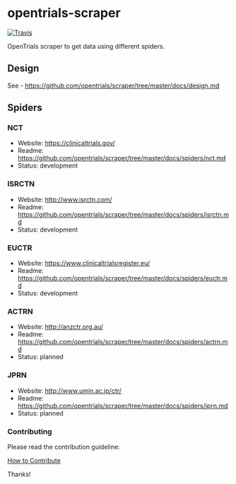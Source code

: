 # opentrials-scraper

[![Travis](https://img.shields.io/travis/opentrials/scraper/master.svg)](https://travis-ci.org/opentrials/scraper)

OpenTrials scraper to get data using different spiders.

## Design

See - https://github.com/opentrials/scraper/tree/master/docs/design.md

## Spiders

### NCT

- Website: https://clinicaltrials.gov/
- Readme: https://github.com/opentrials/scraper/tree/master/docs/spiders/nct.md
- Status: development

### ISRCTN

- Website: http://www.isrctn.com/
- Readme: https://github.com/opentrials/scraper/tree/master/docs/spiders/isrctn.md
- Status: development

### EUCTR

- Website: https://www.clinicaltrialsregister.eu/
- Readme: https://github.com/opentrials/scraper/tree/master/docs/spiders/euctr.md
- Status: development

### ACTRN

- Website: http://anzctr.org.au/
- Readme: https://github.com/opentrials/scraper/tree/master/docs/spiders/actrn.md
- Status: planned

### JPRN

- Website: http://www.umin.ac.jp/ctr/
- Readme: https://github.com/opentrials/scraper/tree/master/docs/spiders/jprn.md
- Status: planned

### Contributing

Please read the contribution guideline:

[How to Contribute](CONTRIBUTING.md)

Thanks!
